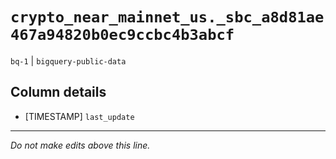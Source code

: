 # `crypto_near_mainnet_us._sbc_a8d81ae467a94820b0ec9ccbc4b3abcf`
`bq-1` | `bigquery-public-data`

## Column details
* [TIMESTAMP] `last_update`

-------------------------------------------------------------------------------
*Do not make edits above this line.*
